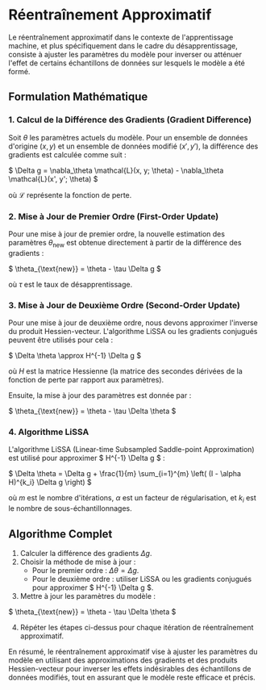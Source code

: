# Réentraînement Approximatif

Le réentraînement approximatif dans le contexte de l'apprentissage machine, et plus spécifiquement dans le cadre du désapprentissage, consiste à ajuster les paramètres du modèle pour inverser ou atténuer l'effet de certains échantillons de données sur lesquels le modèle a été formé.

## Formulation Mathématique

### 1. Calcul de la Différence des Gradients (Gradient Difference)

Soit $\theta$ les paramètres actuels du modèle. Pour un ensemble de données d'origine $(x, y)$ et un ensemble de données modifié $(x', y')$, la différence des gradients est calculée comme suit :

$
\Delta g = \nabla_\theta \mathcal{L}(x, y; \theta) - \nabla_\theta \mathcal{L}(x', y'; \theta)
$

où $\mathcal{L}$ représente la fonction de perte.

### 2. Mise à Jour de Premier Ordre (First-Order Update)

Pour une mise à jour de premier ordre, la nouvelle estimation des paramètres $\theta_{\text{new}}$ est obtenue directement à partir de la différence des gradients :

$
\theta_{\text{new}} = \theta - \tau \Delta g
$

où $\tau$ est le taux de désapprentissage.

### 3. Mise à Jour de Deuxième Ordre (Second-Order Update)

Pour une mise à jour de deuxième ordre, nous devons approximer l'inverse du produit Hessien-vecteur. L'algorithme LiSSA ou les gradients conjugués peuvent être utilisés pour cela :

$
\Delta \theta \approx H^{-1} \Delta g
$

où $H$ est la matrice Hessienne (la matrice des secondes dérivées de la fonction de perte par rapport aux paramètres).

Ensuite, la mise à jour des paramètres est donnée par :

$
\theta_{\text{new}} = \theta - \tau \Delta \theta
$

### 4. Algorithme LiSSA

L'algorithme LiSSA (Linear-time Subsampled Saddle-point Approximation) est utilisé pour approximer $ H^{-1} \Delta g $ :

$
\Delta \theta = \Delta g + \frac{1}{m} \sum_{i=1}^{m} \left( (I - \alpha H)^{k_i} \Delta g \right)
$

où $m$ est le nombre d'itérations, $\alpha$ est un facteur de régularisation, et $k_i$ est le nombre de sous-échantillonnages.

## Algorithme Complet

1. Calculer la différence des gradients $\Delta g$.
2. Choisir la méthode de mise à jour :
   - Pour le premier ordre : $\Delta \theta = \Delta g$.
   - Pour le deuxième ordre : utiliser LiSSA ou les gradients conjugués pour approximer $ H^{-1} \Delta g $.
3. Mettre à jour les paramètres du modèle :

$
\theta_{\text{new}} = \theta - \tau \Delta \theta
$

4. Répéter les étapes ci-dessus pour chaque itération de réentraînement approximatif.

En résumé, le réentraînement approximatif vise à ajuster les paramètres du modèle en utilisant des approximations des gradients et des produits Hessien-vecteur pour inverser les effets indésirables des échantillons de données modifiés, tout en assurant que le modèle reste efficace et précis.

